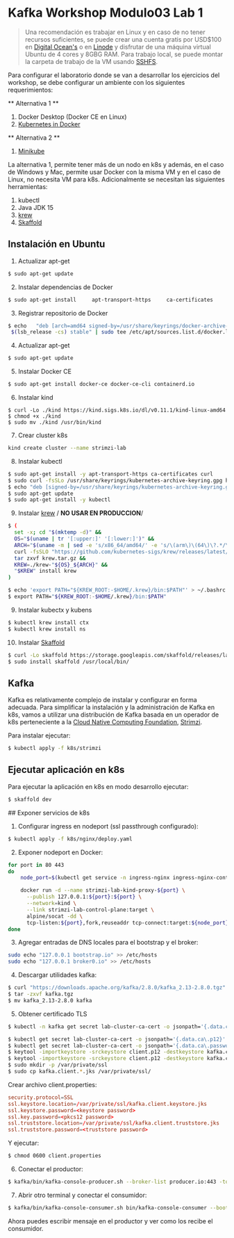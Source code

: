 # Kafka Workshop Modulo03 Lab 1

> Una recomendación es trabajar en Linux y en caso de no tener recursos suficientes, se puede crear una cuenta
gratis por USD$100 en [Digital Ocean's](https://try.digitalocean.com/freetrialoffer) o en [Linode](https://www.linode.com/lp/free-credit-100) y disfrutar de una máquina virtual Ubuntu de 4 cores
y 8GBG RAM. Para trabajo local, se puede montar la carpeta de trabajo de la VM usando [SSHFS](https://www.digitalocean.com/community/tutorials/how-to-use-sshfs-to-mount-remote-file-systems-over-ssh).

Para configurar el laboratorio donde se van a desarrollar los ejercicios del workshop,
se debe configurar un ambiente con los siguientes requerimientos:

** Alternativa 1 **

1. Docker Desktop (Docker CE en Linux)
2. [Kubernetes in Docker](https://kind.sigs.k8s.io/)

** Alternativa 2 **

1. [Minikube](https://minikube.sigs.k8s.io/docs/start/)

La alternativa 1, permite tener más de un nodo en k8s y además, en el caso de Windows y Mac, permite usar Docker 
con la misma VM y en el caso de Linux, no necesita VM para k8s. Adicionalmente se necesitan las siguientes
herramientas:

1. kubectl
2. Java JDK 15
3. [krew](https://krew.sigs.k8s.io/)
4. [Skaffold](https://skaffold.dev/)

## Instalación en Ubuntu

1. Actualizar apt-get

```bash 
$ sudo apt-get update
```

2. Instalar dependencias de Docker 

```bash 
$ sudo apt-get install     apt-transport-https     ca-certificates     curl     gnupg     lsb-release
```

3. Registrar repositorio de Docker

```bash 
$ echo   "deb [arch=amd64 signed-by=/usr/share/keyrings/docker-archive-keyring.gpg] https://download.docker.com/linux/ubuntu \
 $(lsb_release -cs) stable" | sudo tee /etc/apt/sources.list.d/docker.list > /dev/null
```

4. Actualizar apt-get

```bash 
$ sudo apt-get update
```

5. Instalar Docker CE

```bash 
$ sudo apt-get install docker-ce docker-ce-cli containerd.io
```

6. Instalar kind
   
```
$ curl -Lo ./kind https://kind.sigs.k8s.io/dl/v0.11.1/kind-linux-amd64
$ chmod +x ./kind
$ sudo mv ./kind /usr/bin/kind
```

7. Crear cluster k8s
   
```bash
kind create cluster --name strimzi-lab
```

8. Instalar kubectl

```bash
$ sudo apt-get install -y apt-transport-https ca-certificates curl
$ sudo curl -fsSLo /usr/share/keyrings/kubernetes-archive-keyring.gpg https://packages.cloud.google.com/apt/doc/apt-key.gpg
$ echo "deb [signed-by=/usr/share/keyrings/kubernetes-archive-keyring.gpg] https://apt.kubernetes.io/ kubernetes-xenial main" | sudo tee /etc/apt/sources.list.d/kubernetes.list
$ sudo apt-get update
$ sudo apt-get install -y kubectl
```

9. Instalar [krew](https://krew.sigs.k8s.io/) / **NO USAR EN PRODUCCION**/

```bash
$ (
  set -x; cd "$(mktemp -d)" &&
  OS="$(uname | tr '[:upper:]' '[:lower:]')" &&
  ARCH="$(uname -m | sed -e 's/x86_64/amd64/' -e 's/\(arm\)\(64\)\?.*/\1\2/' -e 's/aarch64$/arm64/')" &&
  curl -fsSLO "https://github.com/kubernetes-sigs/krew/releases/latest/download/krew.tar.gz" &&
  tar zxvf krew.tar.gz &&
  KREW=./krew-"${OS}_${ARCH}" &&
  "$KREW" install krew
)

$ echo 'export PATH="${KREW_ROOT:-$HOME/.krew}/bin:$PATH"' > ~/.bashrc
$ export PATH="${KREW_ROOT:-$HOME/.krew}/bin:$PATH"
```

9. Instalar kubectx y kubens

```bash
$ kubectl krew install ctx
$ kubectl krew install ns
```

10. Instalar [Skaffold](https://skaffold.dev/)

```bash
$ curl -Lo skaffold https://storage.googleapis.com/skaffold/releases/latest/skaffold-linux-amd64 && \
$ sudo install skaffold /usr/local/bin/
```

## Kafka

Kafka es relativamente complejo de instalar y configurar en forma adecuada. Para simplificar la instalación y
la administración de Kafka en k8s, vamos a utilizar una distribución de Kafka basada en un operador de k8s
perteneciente a la [Cloud Native Computing Foundation](https://www.cncf.io/), [Strimzi](https://strimzi.io/).

Para instalar ejecutar:

```bash
$ kubectl apply -f k8s/strimzi
```

## Ejecutar aplicación en k8s

Para ejecutar la aplicación en k8s en modo desarrollo ejecutar:

```bash
$ skaffold dev
```

## Exponer servicios de k8s

1. Configurar ingress en nodeport (ssl passthrough configurado):

```bash
$ kubectl apply -f k8s/nginx/deploy.yaml
```

2. Exponer nodeport en Docker:

```bash
for port in 80 443
do
    node_port=$(kubectl get service -n ingress-nginx ingress-nginx-controller -o=jsonpath="{.spec.ports[?(@.port == ${port})].nodePort}")

    docker run -d --name strimzi-lab-kind-proxy-${port} \
      --publish 127.0.0.1:${port}:${port} \
      --network=kind \
      --link strimzi-lab-control-plane:target \
      alpine/socat -dd \
      tcp-listen:${port},fork,reuseaddr tcp-connect:target:${node_port}
done
```

3. Agregar entradas de DNS locales para el bootstrap y el broker:

```bash
sudo echo "127.0.0.1 bootstrap.io" >> /etc/hosts
sudo echo "127.0.0.1 broker0.io" >> /etc/hosts
```

4. Descargar utilidades kafka:

```bash
$ curl "https://downloads.apache.org/kafka/2.8.0/kafka_2.13-2.8.0.tgz" -o kafka.tgz
$ tar -zxvf kafka.tgz
$ mv kafka_2.13-2.8.0 kafka
```

5. Obtener certificado TLS

```bash
$ kubectl -n kafka get secret lab-cluster-ca-cert -o jsonpath='{.data.ca\.crt}' | base64 -d > ca.crt

$ kubectl get secret lab-cluster-ca-cert -o jsonpath='{.data.ca\.p12}' | base64 -d > client.p12
$ kubectl get secret lab-cluster-ca-cert -o jsonpath='{.data.ca\.password}' | base64 -d > client.password
$ keytool -importkeystore -srckeystore client.p12 -destkeystore kafka.client.keystore.jks -srcstoretype pkcs12 -alias lab -storepass $(cat client.password) -noprompt
$ keytool -importkeystore -srckeystore client.p12 -destkeystore kafka.client.keystore.jks -srcstoretype pkcs12
$ sudo mkdir -p /var/private/ssl
$ sudo cp kafka.client.*.jks /var/private/ssl/
```

Crear archivo client.properties:

```conf
security.protocol=SSL
ssl.keystore.location=/var/private/ssl/kafka.client.keystore.jks
ssl.keystore.password=<keystore password>
ssl.key.password=<pkcs12 password>
ssl.truststore.location=/var/private/ssl/kafka.client.truststore.jks
ssl.truststore.password=<truststore password>
```

Y ejecutar:

```bash
$ chmod 0600 client.properties
```

6. Conectar el productor:
  
```bash
$ kafka/bin/kafka-console-producer.sh --broker-list producer.io:443 -topic test --producer.config client.properties
```

7. Abrir otro terminal y conectar el consumidor:

```bash
$ kafka/bin/kafka-console-consumer.sh bin/kafka-console-consumer --bootstrap-server bootstrap.io:443 --topic test --consumer.config client.properties --from-beginning
```

Ahora puedes escribir mensaje en el productor y ver como los recibe el consumidor.
